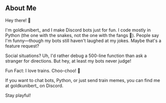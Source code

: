 ## About Me

Hey there! 👋

I'm goldkunibert_ and I make Discord bots just for fun. I code mostly in Python (the one with the snakes, not the one with the fangs 🐍). People say I'm funny—though my bots still haven't laughed at my jokes. Maybe that's a feature request?

Social situations? Uh, I'd rather debug a 500-line function than ask a stranger for directions. But hey, at least my bots never judge!

Fun Fact: I love trains. Choo-choo! 🚂

If you want to chat bots, Python, or just send train memes, you can find me at goldkunibert_ on Discord.

Stay playful!
